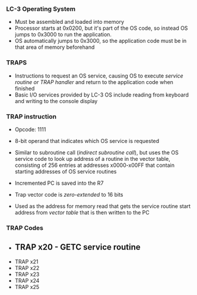 ### LC-3 Operating System
- Must be assembled and loaded into memory
- Processor starts at 0x0200, but it's part of the OS code, so instead OS jumps to 0x3000 to run the application.
- OS automatically jumps to 0x3000, so the application code must be in that area of memory beforehand


### TRAPS
- Instructions to request an OS service, causing OS to execute *service routine or TRAP handler* and return to the application code when finished
- Basic I/O services provided by LC-3 OS include reading from keyboard and writing to the console display

### TRAP instruction
- Opcode: 1111
- 8-bit operand that indicates which OS service is requested
- Similar to subroutine call (*indirect subroutine call*), but uses the OS service code to look up address of a routine in the vector table, consisting of 256 entries at addresses x0000-x00FF that contain starting addresses of OS service routines

- Incremented PC is saved into the R7
- Trap vector code is *zero-extended* to 16 bits
- Used as the address for memory read that gets the service routine start address from *vector table* that is then written to the PC

### TRAP Codes
- TRAP x20 - GETC service routine
	- 
- TRAP x21
- TRAP x22
- TRAP x23
- TRAP x24
- TRAP x25